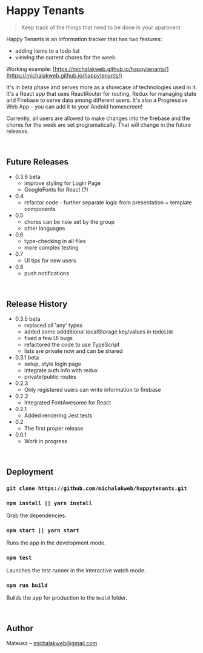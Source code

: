 # Happy Tenants
> Keep track of the things that need to be done in your apartment

Happy Tenants is an information tracker that has two features:
- adding items to a todo list
- viewing the current chores for the week.

Working example: [https://michalakweb.github.io/happytenants/](https://michalakweb.github.io/happytenants/)

It's in beta phase and serves more as a showcase of technologies used in it. It's a React app that uses ReactRouter for routing, Redux for managing state and Firebase to serve data among different users.  It's also a Progressive Web App - you can add it to your Andoid homescreen! 

Currently, all users are allowed to make changes into the firebase and the chores for the week are set programatically. That will change in the future releases. 

<br/>

## Future Releases 
* 0.3.6 beta
    * improve styling for Login Page
    * GoogleFonts for React (?)
* 0.4
    * refactor code - further separate logic from presentation + template components
* 0.5
    * chores can be now set by the group
    * other languages 
* 0.6 
    * type-checking in all files
    * more complex testing
* 0.7
    * UI tips for new users
* 0.8
    * push notifications



<br/>


## Release History
* 0.3.5 beta
    * replaced all 'any' types
    * added some addditional localStorage key/values in todoList
    * fixed a few UI bugs
    * refactored the code to use TypeScript
    * lists are private now and can be shared
* 0.3.1 beta
    * setup, style login page
    * integrate auth info with redux
    * private/public routes
* 0.2.3 
    * Only registered users can write information to firebase
* 0.2.2
    * Integrated FontAwesome for React
* 0.2.1
    * Added rendering Jest tests
* 0.2 
    * The first proper release
* 0.0.1 
    * Work in progress

<br/>
    
## Deployment

### `git clone https://github.com/michalakweb/happytenants.git`

### `npm install || yarn install`
Grab the dependencies.

### `npm start || yarn start`
Runs the app in the development mode.

### `npm test`
Launches the test runner in the interactive watch mode.

### `npm run build`
Builds the app for production to the `build` folder.

<br/>

## Author

Mateusz – michalakweb@gmail.com


